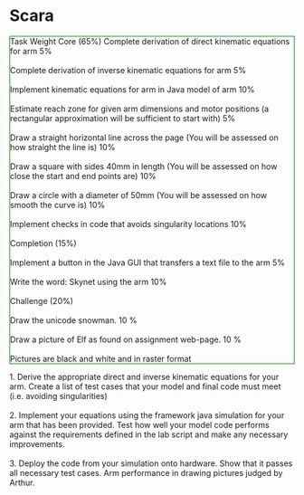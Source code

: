 # Scara
<style>
.boxed{
  border: 1px solid green ;
}
</style>


<p>
<div class="boxed">
Task Weight
Core (65%)
Complete derivation of direct kinematic equations for arm 5% </br></br>
Complete derivation of inverse kinematic equations for arm 5%</br></br>
Implement kinematic equations for arm in Java model of arm 10%</br></br>
Estimate reach zone for given arm dimensions and motor positions
(a rectangular approximation will be sufficient to start with) 5%</br></br>
Draw a straight horizontal line across the page
(You will be assessed on how straight the line is) 10%</br></br>
Draw a square with sides 40mm in length
(You will be assessed on how close the start and end points are) 10%</br></br>
Draw a circle with a diameter of 50mm
(You will be assessed on how smooth the curve is) 10%</br></br>
Implement checks in code that avoids singularity locations 10%</br></br>
Completion (15%)</br></br>
Implement a button in the Java GUI that transfers a text file to the arm 5%</br></br>
Write the word: Skynet using the arm 10%</br></br>
Challenge (20%)</br></br>
Draw the unicode snowman. 10 %</br></br>
Draw a picture of Elf as found on assignment web-page. 10 %</br></br>
Pictures are black and white and in raster format
</div>
</p>

<p>
1. Derive the appropriate direct and inverse kinematic equations for your
arm. Create a list of test cases that your model and final code must meet
(i.e. avoiding singularities)</br></br>
2. Implement your equations using the framework java simulation for your
arm that has been provided. Test how well your model code performs
against the requirements defined in the lab script and make any necessary
improvements.</br></br>
3. Deploy the code from your simulation onto hardware. Show that it passes
all necessary test cases. Arm performance in drawing pictures judged by
Arthur.
</>
